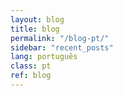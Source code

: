 ```yaml
---
layout: blog
title: blog
permalink: "/blog-pt/"
sidebar: "recent_posts"
lang: português
class: pt
ref: blog
--- 
```

